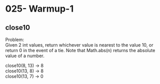 025- Warmup-1 
============

close10
------


Problem:  
Given 2 int values, return whichever value is nearest to the value 10, or return 0 in the event of a tie. Note that Math.abs(n) returns the absolute value of a number.   
>
close10(8, 13) → 8  
close10(13, 8) → 8  
close10(13, 7) → 0  